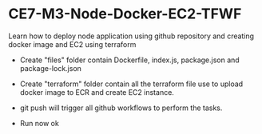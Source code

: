 # CE7-M3-Node-Docker-EC2-TFWF
Learn how to deploy node application using github repository and creating docker image and EC2 using terraform

- Create "files" folder contain Dockerfile, index.js, package.json and package-lock.json

- Create "terraform" folder contain all the terraform file use to upload docker image to ECR and create EC2 instance.

- git push will trigger all github workflows to perform the tasks. 

- Run now ok
